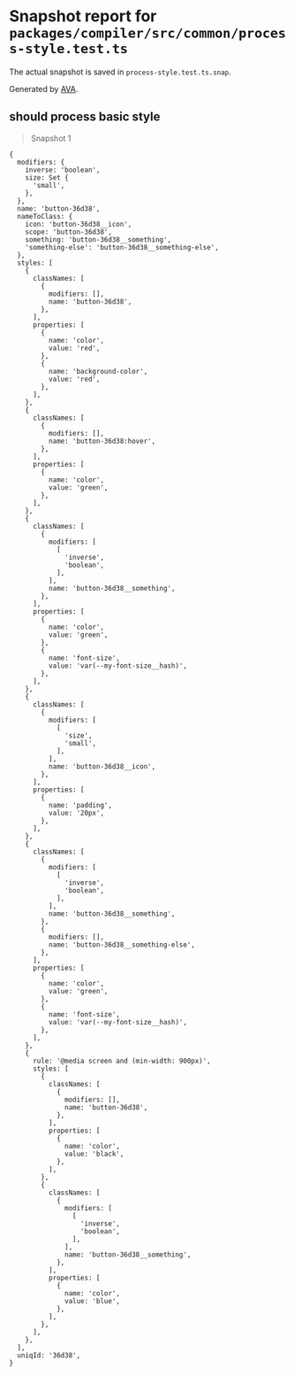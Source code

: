 # Snapshot report for `packages/compiler/src/common/process-style.test.ts`

The actual snapshot is saved in `process-style.test.ts.snap`.

Generated by [AVA](https://ava.li).

## should process basic style

> Snapshot 1

    {
      modifiers: {
        inverse: 'boolean',
        size: Set {
          'small',
        },
      },
      name: 'button-36d38',
      nameToClass: {
        icon: 'button-36d38__icon',
        scope: 'button-36d38',
        something: 'button-36d38__something',
        'something-else': 'button-36d38__something-else',
      },
      styles: [
        {
          classNames: [
            {
              modifiers: [],
              name: 'button-36d38',
            },
          ],
          properties: [
            {
              name: 'color',
              value: 'red',
            },
            {
              name: 'background-color',
              value: 'red',
            },
          ],
        },
        {
          classNames: [
            {
              modifiers: [],
              name: 'button-36d38:hover',
            },
          ],
          properties: [
            {
              name: 'color',
              value: 'green',
            },
          ],
        },
        {
          classNames: [
            {
              modifiers: [
                [
                  'inverse',
                  'boolean',
                ],
              ],
              name: 'button-36d38__something',
            },
          ],
          properties: [
            {
              name: 'color',
              value: 'green',
            },
            {
              name: 'font-size',
              value: 'var(--my-font-size__hash)',
            },
          ],
        },
        {
          classNames: [
            {
              modifiers: [
                [
                  'size',
                  'small',
                ],
              ],
              name: 'button-36d38__icon',
            },
          ],
          properties: [
            {
              name: 'padding',
              value: '20px',
            },
          ],
        },
        {
          classNames: [
            {
              modifiers: [
                [
                  'inverse',
                  'boolean',
                ],
              ],
              name: 'button-36d38__something',
            },
            {
              modifiers: [],
              name: 'button-36d38__something-else',
            },
          ],
          properties: [
            {
              name: 'color',
              value: 'green',
            },
            {
              name: 'font-size',
              value: 'var(--my-font-size__hash)',
            },
          ],
        },
        {
          rule: '@media screen and (min-width: 900px)',
          styles: [
            {
              classNames: [
                {
                  modifiers: [],
                  name: 'button-36d38',
                },
              ],
              properties: [
                {
                  name: 'color',
                  value: 'black',
                },
              ],
            },
            {
              classNames: [
                {
                  modifiers: [
                    [
                      'inverse',
                      'boolean',
                    ],
                  ],
                  name: 'button-36d38__something',
                },
              ],
              properties: [
                {
                  name: 'color',
                  value: 'blue',
                },
              ],
            },
          ],
        },
      ],
      uniqId: '36d38',
    }
